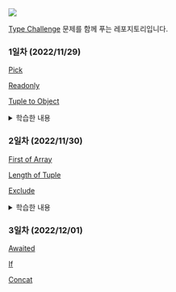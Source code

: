 <img src="https://raw.githubusercontent.com/type-challenges/type-challenges/454767ce6ebb197f29fdbfa04e385042fd15aaf3/screenshots/logo.svg" />

[Type Challenge](https://github.com/type-challenges/type-challenges) 문제를 함께 푸는 레포지토리입니다.

### 1일차 (2022/11/29)

[Pick](https://github.com/type-challenges/type-challenges/blob/main/questions/00004-easy-pick/README.ko.md)

[Readonly](https://github.com/type-challenges/type-challenges/blob/main/questions/00007-easy-readonly/README.ko.md)

[Tuple to Object](https://github.com/type-challenges/type-challenges/blob/main/questions/00011-easy-tuple-to-object/README.ko.md)

<details>
<summary>학습한 내용</summary>

### List vs Array vs Tuple

1. List

- mutable
- ordered
- can be changed or replaced
- more than one data type

2. Array

- mutable
- ordered
- can be changed or replaced
- only similar data types

3. Tuple

- immutable
- ordered
- cannot be changed or replaced
- more than one data type

### `T[number]`

- 타입스크립트에서 Array는 index signature를 이용해 이런 식으로 선언되어 있다.

```ts
interface ArrayMaybe<Element> {
  [index: number]: Element;
}
```

1. **인덱스 시그니처**는 특정 타입의 key나 특정 타입의 value를 가진 프로퍼티를 가리킨다.

2. `T[___]` T의 프로퍼티를 추론한다. 즉, `T[___]`를 사용하면 인덱스 시그니처의 타입을 참조할 수 있다.

- Array에 대해서 `T[number]` 또는 `T['length']`를 사용할 수 있다. Array는 number타입의 index를 가지고 있으며, 'length'라는 속성을 가지고 있기 때문이다.

- 만약 `T[string]`을 사용한다면 참조할 자료유형은 다음 예시와 같을 것이다.

```ts
interface Dictionary<Value> {
  [key: string]: Value;
}
```

[참고링크](https://stackoverflow.com/questions/59187941/whats-the-tnumber-mean-in-typescript-code)

</details>

### 2일차 (2022/11/30)

[First of Array](https://github.com/type-challenges/type-challenges/blob/main/questions/00014-easy-first/README.ko.md)

[Length of Tuple](https://github.com/type-challenges/type-challenges/blob/main/questions/00018-easy-tuple-length/README.ko.md)

[Exclude](https://github.com/type-challenges/type-challenges/blob/main/questions/00043-easy-exclude/README.ko.md)

<details>
<summary>학습한 내용</summary>

### Distributive conditional types

타입이 naked 타입 매개변수인 조건 타입을 `distributive conditional types`라고 한다.
`distributive conditional types`은 인스턴스화 중에 union 타입에 자동으로 분산된다.

```ts
type Excludes<T, U> = T extends U ? X : Y;

Excludes<A | B | C, A>;
```

위 코드는 아래와 같이 추론된다.

```ts
// Excludes<A | B | C, A>;
(A extends A ? X : Y) | (B extends A ? X : Y) | (C extends A ? X : Y)
```

[참고링크](https://www.typescriptlang.org/docs/handbook/release-notes/typescript-2-8.html#distributive-conditional-types)

</details>

### 3일차 (2022/12/01)

[Awaited](https://github.com/type-challenges/type-challenges/blob/main/questions/00189-easy-awaited/README.ko.md)

[If](https://github.com/type-challenges/type-challenges/blob/main/questions/00268-easy-if/README.ko.md)

[Concat](https://github.com/type-challenges/type-challenges/blob/main/questions/00533-easy-concat/README.md)
